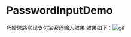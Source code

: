 # PasswordInputDemo
巧妙思路实现支付宝密码输入效果
效果如下：![gif](https://raw.githubusercontent.com/gaowanli/PasswordInputDemo/master/1.gif)
